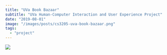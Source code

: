 ```yaml
---
title: "UVa Book Bazaar"
subtitle: "UVa Human-Computer Interaction and User Experience Project"
date: "2019-08-01"
image: "/images/posts/cs3205-uva-book-bazaar.png"
tags:
  - "project"
---
```


![](/images/posts/cs3205-uva-book-bazaar.png)
